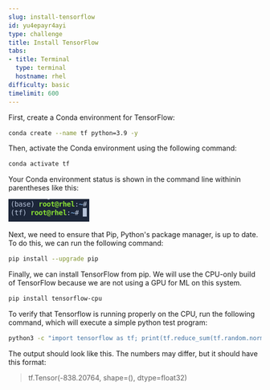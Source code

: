 ```yaml
---
slug: install-tensorflow
id: yu4epayr4ayi
type: challenge
title: Install TensorFlow
tabs:
- title: Terminal
  type: terminal
  hostname: rhel
difficulty: basic
timelimit: 600
---
```

First, create a Conda environment for TensorFlow:

```bash
conda create --name tf python=3.9 -y
```

Then, activate the Conda environment using the following command:

```bash
conda activate tf
```
Your Conda environment status is shown in the command line withinin parentheses like this:

![](assets/20230630_152220_Conda_Environment_Status.png)

Next, we need to ensure that Pip, Python's package manager, is up to date. To do this, we can run the following command:

```bash
pip install --upgrade pip
```

Finally, we can install TensorFlow from pip. We will use the CPU-only build of TensorFlow because we are not using a GPU for ML on this system.

```bash
pip install tensorflow-cpu
```

To verify that Tensorflow is running properly on the CPU, run the following command, which will execute a simple python test program:

```bash
python3 -c "import tensorflow as tf; print(tf.reduce_sum(tf.random.normal([1000, 1000])))" 2>/dev/null

```

The output should look like this. The numbers may differ, but it should have this format:

> tf.Tensor(-838.20764, shape=(), dtype=float32)
